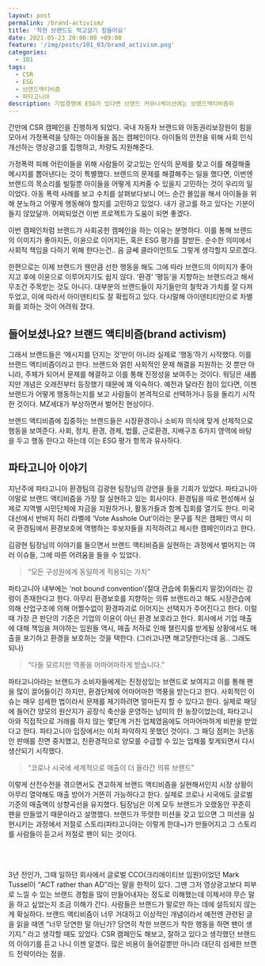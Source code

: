 ```yaml
---
layout: post
permalink: /brand-activism/
title: '착한 브랜드도 먹고살기 힘들어요'
date: 2021-05-23 20:00:00 +09:00
feature: '/img/posts/101_03/brand_activism.png'
categories:
  - 101
tags:
  - CSR
  - ESG
  - 브랜드액티비즘
  - 파타고니아
description: 기업경영에 ESG가 있다면 브랜드 커뮤니케이션에는 브랜드액티비즘이
---
```

간만에 CSR 캠페인을 진행하게 되었다. 국내 자동차 브랜드와 아동권리보장원이 힘을 모아서 가정폭력을 당하는 아이들을 돕는 캠페인이다. 아이들의 안전을 위해 사회 인식 개선하는 영상광고를 집행하고, 차량도 지원해준다.

가정폭력 피해 어린이들을 위해 사람들이 갖고있는 인식의 문제를 찾고 이를 해결해줄 메시지를 뽑아낸다는 것이 특별했다. 브랜드의 문제를 해결해주는 일을 했다면, 이번엔 브랜드의 목소리를 빌릴뿐 아이들을 어떻게 지켜줄 수 있을지 고민하는 것이 우리의 일이었다.
아동 폭력 사례를 보고 수치를 살펴보다보니 어느 순간 몰입을 해서 아이들을 위해 분노하고 어떻게 행동해야 할지를 고민하고 있었다. 내가 광고를 하고 있다는 기분이 들지 않았달까. 어찌되었건 이번 프로젝트가 도움이 되면 좋겠다.<br>

이번 캠페인처럼 브랜드가 사회공헌 캠페인을 하는 이유는 분명하다. 이를 통해 브랜드의 이미지가 좋아지든, 이윤으로 이어지든, 혹은 ESG 평가를 잘받든.
순수한 의미에서 사회적 책임을 다하기 위해 한다는건.. 음 글쎄 클라이언트도 그렇게 생각할지 모르겠다.

한편으로는 이제 브랜드가 웬만큼 선한 행동을 해도 그에 따라 브랜드의 이미지가 좋아지고 후에 이윤으로 이루어지기도 쉽지 않다.
‘환경’ ‘평등’을 지향하는 브랜드라고 해서 무조건 주목받는 것도 아니다. 대부분의 브랜드들이 자기들만의 철학과 가치를 잘 다져두었고, 이에 따라서 아이덴티티도 잘 확립하고 있다. 다시말해 아이덴티티만으로 차별화를 꾀하는 것이 어려워 졌다.
<br>

## 들어보셨나요? 브랜드 액티비즘(brand activism)

그래서 브랜드들은 ‘메시지를 던지는 것’만이 아니라 실제로 ‘행동’하기 시작했다. 이를 브랜드 액티비즘이라고 한다. 브랜드와 얽힌 사회적인 문제 해결을 지원하는 것 뿐만 아니라, 주체가 되어서 문제를 해결하고 이를 통해 진정성을 보여주는 것이다.
워딩은 새롭지만 개념은 오래전부터 등장했기 때문에 꽤 익숙하다. 예전과 달라진 점이 있다면, 이젠 브랜드가 어떻게 행동하는지를 보고 사람들이 본격적으로 선택하거나 등을 돌리기 시작한 것이다. MZ세대가 부상하면서 벌어진 현상이다.

브랜드 액티비즘에 집중하는 브랜드들은 시장환경이나 소비자 의식에 맞게 선제적으로 행동을 보여준다. 사회, 정치, 환경, 경제, 법률, 근로환경, 지배구조 6가지 영역에 바탕을 두고 행동 한다고 하는데 이는 ESG 평가 항목과 유사하다.


## 파타고니아 이야기

지난주에 파타고니아 환경팀의 김광현 팀장님의 강연을 들을 기회가 있었다. 파타고니아야말로 브랜드 액티비즘을 가장 잘 실현하고 있는 회사이다. 환경팀을 따로 편성해서 실제로 지역별 시민단체에 자금을 지원하거나, 활동가들과 함께 집회를 열기도 한다. 미국 대선에서 반바지 허리 라벨에 ‘Vote Asshole Out’이라는 문구를 적은 캠페인 역시 미국 환경팀에서 환경보호에 역행하는 후보자들을 지적하려고 제시한 캠페인이라고 한다.

김광현 팀장님의 이야기를 들으면서 브랜드 액티비즘을 실현하는 과정에서 벌어지는 여러 이슈들, 그에 따른 어려움을 들을 수 있었다.

>“모든 구성원에게 동일하게 적용되는 가치”

파타고니아 내부에는 ‘not bound convention’(절대 관습에 휘둘리지 말것)이라는 강령이 존재한다고 한다. 아무리 환경보호를 지향하는 의류 브랜드라고 해도 시장관습에 의해 산업구조에 의해 어쩔수없이 환경파괴로 이어지는 선택지가 주어진다고 한다. 이럴 때 가장 큰 판단의 기준은 기업의 이윤이 아닌 환경 보호라고 한다.
회사에서 기업 매출에 대해 책임을 져야하는 임원들 역시, 매출 저하로 인해 챌린지를 받게될 상황에서도 매출을 포기하고 환경을 보호하는 것을 택한다. (그러고나면 해고당한다는데 음.. 그래도 되나)

>“다들 모르지만 역풍을 어마어마하게 받습니다.”

파타고니아라는 브랜드가 소비자들에게는 진정성있는 브랜드로 보여지고 이를 통해 팬을 많이 끌어들이긴 하지만, 환경단체에 어마어마한 역풍을 받는다고 한다. 사회적인 이슈는 매우 섬세한 법이라서 문제를 제기하려면 얼마든지 할 수 있다고 한다.
실제로 패딩에 들어간 양모의 원산지가 공장식 축산을 운영하는 남미의 한 농장이었는데, 파타고니아와 직접적으로 거래를 하지 않는 몇단계 거친 업체였음에도 어마어마하게 비판을 받았다고 한다. 파타고니아 입장에서는 미처 파악하지 못했던 것이다. 그 패딩 점퍼는 3년동안 판매를 전면 중지했고, 친환경적으로 양모를 수급할 수 있는 업체를 찾게되면서 다시 생산되기 시작했다.

>“코로나 시국에 세계적으로 매출이 더 올라간 의류 브랜드”

이렇게 산전수전을 겪으면서도 견고하게 브랜드 액티비즘을 실현해서인지 시장 상황이 아무리 열악해도 매출 방어가 거뜬히 가능하다고 한다. 실제로 코로나 시국에도 글로벌 기준의 매출액이 상향곡선을 유지했다.
팀장님은 이게 모두 브랜드가 오랬동안 꾸준히 팬을 만들었기 때문이라고 설명했다. 브랜드가 뚜렷한 미션을 갖고 있으면 그 미션을 실현시키는 과정에서 저절로 스토리(파타고니아는 이렇게 한대~)가 만들어지고 그 스토리를 사람들이 듣고서 저절로 팬이 되는 것이다.

<br><br>

3년 전인가, 그때 일하던 회사에서 글로벌 CCO(크리에이티브 임원)이었던 Mark Tussel이 “ACT rather than AD”라는 말을 한적이 있다. 그땐 그저 영상광고보다 피부로 느낄 수 있는 브랜드 경험을 많이 만들어내자는 정도로 이해했는데 이제서야 무슨 말을 하고 싶었는지 조금 이해가 간다. 사람들은 브랜드가 말로만 하는 데에 설득되지 않는게 확실하다.
브랜드 액티비즘이 너무 거대하고 이상적인 개념이라서 예전엔 관련된 글을 읽을 때엔 “너무 당연한 말 아닌가? 당연히 착한 브랜드가 착한 행동을 하면 팬이 생기지.” 라고 생각할 때도 있었다. CSR 캠페인도 해보고, 잘하고 있다고 생각했던 브랜드의 이야기를 듣고 나니 이젠 알겠다. 많은 비용이 들어갈뿐만 아니라 대단히 섬세한 브랜드 전략이라는 점을.
